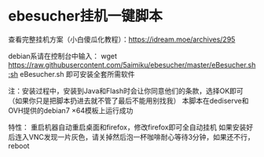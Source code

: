 # ebesucher挂机一键脚本
查看完整挂机方案（小白傻瓜化教程）：https://idream.moe/archives/295

debian系请在控制台中输入：
wget https://raw.githubusercontent.com/5aimiku/ebesucher/master/eBesucher.sh;sh eBesucher.sh
即可安装全套所需软件

注：安装过程中，安装到Java和Flash时会让你同意他们的条款，选择OK即可（如果你只是把脚本扔进去就不管了最后不能用别找我）
本脚本在dediserve和OVH提供的debian7 ×64模板上运行成功

特性：
重启机器自动重启桌面和firefox，修改firefox即可全自动挂机
如果安装好后连入VNC发现一片灰色，请关掉然后泡一杯咖啡耐心等待3分钟，如果还不行，reboot
